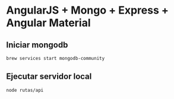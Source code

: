 # AngularJS + Mongo + Express + Angular Material

## Iniciar mongodb

```
brew services start mongodb-community
```

## Ejecutar servidor local

```
node rutas/api
```